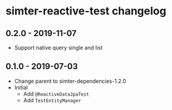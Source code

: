# simter-reactive-test changelog

## 0.2.0 - 2019-11-07

- Support native query single and list

## 0.1.0 - 2019-07-03

- Change parent to simter-dependencies-1.2.0
- Initial
    - Add `@ReactiveDataJpaTest`
    - Add `TestEntityManager`